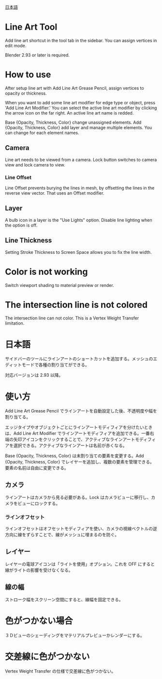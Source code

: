 [日本語](#日本語)

# Line Art Tool
Add line art shortcut in the tool tab in the sidebar. You can assign vertices in edit mode.  

Blender 2.93 or later is required.

# How to use
After setup line art with Add Line Art Grease Pencil, assign vertices to opacity or thickness.  

When you want to add some line art modifier for edge type or object, press 'Add Line Art Modifier.' You can select the active line art modifier by clicking the arrow icon on the far right. An active line art name is redded.  

Base {Opacity, Thickness, Color} change unassigned elements. Add {Opacity, Thickness, Color} add layer and manage multiple elements. You can change for each element names.

## Camera
Line art needs to be viewed from a camera. Lock button switches to camera view and lock camera to view.

### Line Offset
Line Offset prevents burying the lines in mesh, by offsetting the lines in the reverse view vector. That uses an Offset modifier.

## Layer
A bulb icon in a layer is the "Use Lights" option. Disable line lighting when the option is off.

## Line Thickness
Setting Stroke Thickness to Screen Space allows you to fix the line width.

# Color is not working
Switch viewport shading to material preview or render.

# The intersection line is not colored
The intersection line can not color. This is a Vertex Weight Transfer limitation.

# 日本語
サイドバーのツールにラインアートのショートカットを追加する。メッシュのエディットモードで各種の割り当てができる。  

対応バージョンは 2.93 以降。  

# 使い方 
Add Line Art Grease Pencil でラインアートを自動設定した後、不透明度や幅を割り当てる。  

エッジタイプやオブジェクトごとにラインアートモディフィアを分けたいときは、Add Line Art Modifier でラインアートモディフィアを追加できる。一番右端の矢印アイコンをクリックすることで、アクティブなラインアートモディフィアを選択できる。アクティブなラインアートは名前が赤くなる。  

Base {Opacity, Thickness, Color} は未割り当ての要素を変更する。Add {Opacity, Thickness, Color} でレイヤーを追加し、複数の要素を管理できる。要素の名前は自由に変更できる。 

## カメラ
ラインアートはカメラから見る必要がある。Lock はカメラビューに移行し、カメラをビューにロックする。  

### ラインオフセット 
ラインオフセットはオフセットモディフィアを使い、カメラの視線ベクトルの逆方向に線をずらすことで、線がメッシュに埋まるのを防ぐ。  

## レイヤー 
レイヤーの電球アイコンは「ライトを使用」オプション。これを OFF にすると線がライトの影響を受けなくなる。  

## 線の幅
ストローク幅をスクリーン空間にすると、線幅を固定できる。

# 色がつかない場合 
３Ｄビューのシェーディングをマテリアルプレビューかレンダーにする。  

# 交差線に色がつかない 
Vertex Weight Transfer の仕様で交差線に色がつかない。  
